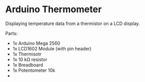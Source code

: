 # Arduino Thermometer
Displaying temperature data from a thermistor on a LCD display.

Parts:
* 1x Arduino Mega 2560
* 1x LCD1602 Module (with pin header)
* 1x Thermisotr
* 1x 10 kΩ resistor
* 1x Breadboard
* 1x Potentometer 10k
* 
